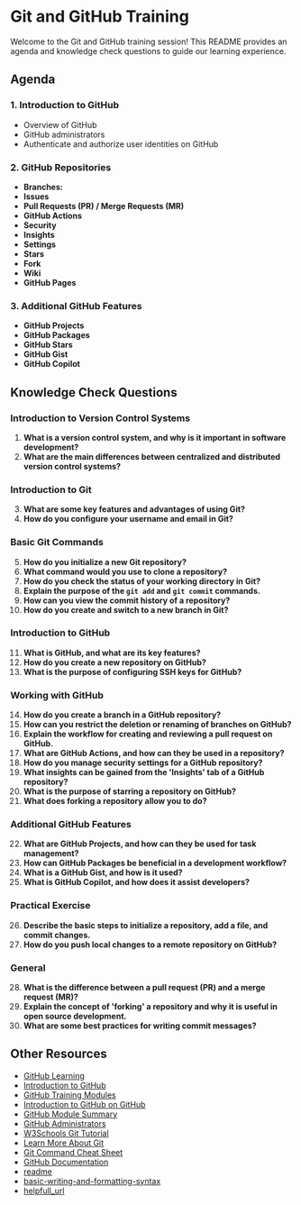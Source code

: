 # Git and GitHub Training

Welcome to the Git and GitHub training session! This README provides an agenda and knowledge check questions to guide our learning experience.

## Agenda

### 1. Introduction to GitHub
- Overview of GitHub
- GitHub administrators
- Authenticate and authorize user identities on GitHub

### 2. GitHub Repositories
- **Branches:**
- **Issues**
- **Pull Requests (PR) / Merge Requests (MR)**
- **GitHub Actions**
- **Security**
- **Insights**
- **Settings**
- **Stars**
- **Fork**
- **Wiki**
- **GitHub Pages**

### 3. Additional GitHub Features
- **GitHub Projects**
- **GitHub Packages**
- **GitHub Stars**
- **GitHub Gist**
- **GitHub Copilot**

## Knowledge Check Questions

### Introduction to Version Control Systems
1. **What is a version control system, and why is it important in software development?**
2. **What are the main differences between centralized and distributed version control systems?**

### Introduction to Git
3. **What are some key features and advantages of using Git?**
4. **How do you configure your username and email in Git?**

### Basic Git Commands
5. **How do you initialize a new Git repository?**
6. **What command would you use to clone a repository?**
7. **How do you check the status of your working directory in Git?**
8. **Explain the purpose of the `git add` and `git commit` commands.**
9. **How can you view the commit history of a repository?**
10. **How do you create and switch to a new branch in Git?**

### Introduction to GitHub
11. **What is GitHub, and what are its key features?**
12. **How do you create a new repository on GitHub?**
13. **What is the purpose of configuring SSH keys for GitHub?**

### Working with GitHub
14. **How do you create a branch in a GitHub repository?**
15. **How can you restrict the deletion or renaming of branches on GitHub?**
16. **Explain the workflow for creating and reviewing a pull request on GitHub.**
17. **What are GitHub Actions, and how can they be used in a repository?**
18. **How do you manage security settings for a GitHub repository?**
19. **What insights can be gained from the 'Insights' tab of a GitHub repository?**
20. **What is the purpose of starring a repository on GitHub?**
21. **What does forking a repository allow you to do?**

### Additional GitHub Features
22. **What are GitHub Projects, and how can they be used for task management?**
23. **How can GitHub Packages be beneficial in a development workflow?**
24. **What is a GitHub Gist, and how is it used?**
25. **What is GitHub Copilot, and how does it assist developers?**

### Practical Exercise
26. **Describe the basic steps to initialize a repository, add a file, and commit changes.**
27. **How do you push local changes to a remote repository on GitHub?**

### General
28. **What is the difference between a pull request (PR) and a merge request (MR)?**
29. **Explain the concept of 'forking' a repository and why it is useful in open source development.**
30. **What are some best practices for writing commit messages?**

## Other Resources
- [GitHub Learning](https://learn.microsoft.com/en-us/training/github/)
- [Introduction to GitHub](https://learn.microsoft.com/en-us/training/modules/introduction-to-github/)
- [GitHub Training Modules](https://learn.microsoft.com/en-us/training/browse/?terms=github)
- [Introduction to GitHub on GitHub](https://github.com/skills/introduction-to-github)
- [GitHub Module Summary](https://learn.microsoft.com/en-gb/training/modules/introduction-to-github/8-summary)
- [GitHub Administrators](https://learn.microsoft.com/en-gb/training/modules/github-introduction-administration/)
- [W3Schools Git Tutorial](https://www.w3schools.com/git/default.asp)
- [Learn More About Git](https://www.atlassian.com/git/glossary#commands)
- [Git Command Cheat Sheet](https://education.github.com/git-cheat-sheet-education.pdf)
- [GitHub Documentation](https://docs.github.com/en/repositories)
- [readme](https://readme.so/editor)
- [basic-writing-and-formatting-syntax](https://docs.github.com/en/get-started/writing-on-github/getting-started-with-writing-and-formatting-on-github/basic-writing-and-formatting-syntax)
- [helpfull_url](https://github.com/msrajawat298/msrajawat298.github.io/blob/main/helpfull_url.md)